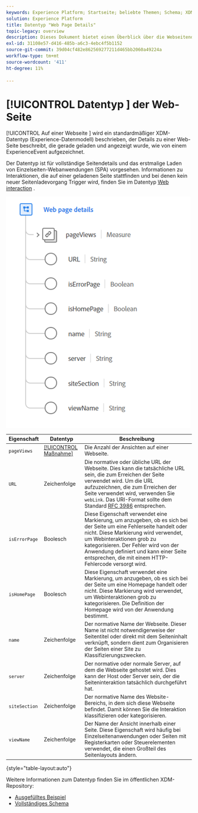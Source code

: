 ```yaml
---
keywords: Experience Platform; Startseite; beliebte Themen; Schema; XDM; Felder; Schemas; Schemas; Webseitendetails; Datentyp; Datentyp; Datentyp; Datentyp; Webseite
solution: Experience Platform
title: Datentyp "Web Page Details"
topic-legacy: overview
description: Dieses Dokument bietet einen Überblick über die Webseitendetails zum Experience-Datenmodell (XDM)-Datentyp.
exl-id: 31108e57-d416-485b-a6c3-4ebc4f5b1152
source-git-commit: 39d04cf482e862569277211d465bb2060a49224a
workflow-type: tm+mt
source-wordcount: '411'
ht-degree: 11%

---
```


# [!UICONTROL Datentyp ] der Web-Seite

[!UICONTROL Auf einer Webseite ] wird ein standardmäßiger XDM-Datentyp (Experience-Datenmodell) beschrieben, der Details zu einer Web-Seite beschreibt, die gerade geladen und angezeigt wurde, wie von einem ExperienceEvent aufgezeichnet.

Der Datentyp ist für vollständige Seitendetails und das erstmalige Laden von Einzelseiten-Webanwendungen (SPA) vorgesehen. Informationen zu Interaktionen, die auf einer geladenen Seite stattfinden und bei denen kein neuer Seitenladevorgang Trigger wird, finden Sie im Datentyp [Web interaction](./web-interactions.md) .

<img src="../images/data-types/web-page-details.PNG" width="500" /><br />

| Eigenschaft | Datentyp | Beschreibung |
| --- | --- | --- |
| `pageViews` | [[!UICONTROL Maßnahme]](./measure.md) | Die Anzahl der Ansichten auf einer Webseite. |
| `URL` | Zeichenfolge | Die normative oder übliche URL der Webseite. Dies kann die tatsächliche URL sein, die zum Erreichen der Seite verwendet wird. Um die URL aufzuzeichnen, die zum Erreichen der Seite verwendet wird, verwenden Sie `webLink`. Das URI-Format sollte dem Standard [RFC 3986](https://tools.ietf.org/html/rfc3986) entsprechen. |
| `isErrorPage` | Boolesch | Diese Eigenschaft verwendet eine Markierung, um anzugeben, ob es sich bei der Seite um eine Fehlerseite handelt oder nicht. Diese Markierung wird verwendet, um Webinteraktionen grob zu kategorisieren. Der Fehler wird von der Anwendung definiert und kann einer Seite entsprechen, die mit einem HTTP-Fehlercode versorgt wird. |
| `isHomePage` | Boolesch | Diese Eigenschaft verwendet eine Markierung, um anzugeben, ob es sich bei der Seite um eine Homepage handelt oder nicht. Diese Markierung wird verwendet, um Webinteraktionen grob zu kategorisieren. Die Definition der Homepage wird von der Anwendung bestimmt. |
| `name` | Zeichenfolge | Der normative Name der Webseite. Dieser Name ist nicht notwendigerweise der Seitentitel oder direkt mit dem Seiteninhalt verknüpft, sondern dient zum Organisieren der Seiten einer Site zu Klassifizierungszwecken. |
| `server` | Zeichenfolge | Der normative oder normale Server, auf dem die Webseite gehostet wird. Dies kann der Host oder Server sein, der die Seiteninteraktion tatsächlich durchgeführt hat. |
| `siteSection` | Zeichenfolge | Der normative Name des Website-Bereichs, in dem sich diese Webseite befindet. Damit können Sie die Interaktion klassifizieren oder kategorisieren. |
| `viewName` | Zeichenfolge | Der Name der Ansicht innerhalb einer Seite. Diese Eigenschaft wird häufig bei Einzelseitenanwendungen oder Seiten mit Registerkarten oder Steuerelementen verwendet, die einen Großteil des Seitenlayouts ändern. |

{style=&quot;table-layout:auto&quot;}

Weitere Informationen zum Datentyp finden Sie im öffentlichen XDM-Repository:

* [Ausgefülltes Beispiel](https://github.com/adobe/xdm/blob/master/components/datatypes/web/webpagedetails.example.2.json)
* [Vollständiges Schema](https://github.com/adobe/xdm/blob/master/components/datatypes/web/webpagedetails.schema.json)
